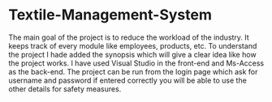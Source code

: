 # Textile-Management-System
The main goal of the project is to reduce the workload of the industry.
It keeps track of every module like employees, products, etc.
To understand the project I hade added the synopsis which will give a clear idea like how the project works.
I have used Visual Studio in the front-end and Ms-Access as the back-end.
The project can be run from the login page which ask for username and password if entered correctly you will be able to use the other details for safety measures.
